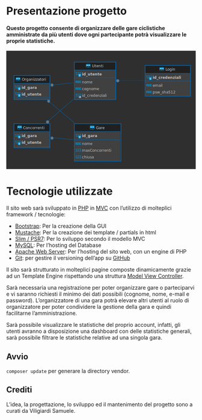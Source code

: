 # Presentazione progetto

#### Questo progetto consente di organizzare delle gare ciclistiche amministrate da più utenti dove ogni partecipante potrà visualizzare le proprie statistiche.

![Diagramma ER Database](READMEimgs/diagramma-er.png 'Diagramma ER')

# Tecnologie utilizzate

Il sito web sarà sviluppato in [PHP](https://www.php.net/) in [MVC](https://it.wikipedia.org/wiki/Model-view-controller) con l’utilizzo di molteplici framework / tecnologie:
-	[Bootstrap](https://getbootstrap.com/): Per la creazione della GUI
-	[Mustache](https://github.com/bobthecow/mustache.php/wiki): Per la creazione dei template / partials in html
-	[Slim / PSR7](https://www.slimframework.com/): Per lo sviluppo secondo il modello MVC
-	[MySQL](https://www.mysql.com/): Per l’hosting del Database
-	[Apache Web Server](https://httpd.apache.org/): Per l’hosting del sito web, con un engine di PHP
-	[Git](https://git-scm.com/): per gestire il versioning dell’app su [GitHub](https://github.com/)

Il sito sarà strutturato in molteplici pagine composte dinamicamente grazie ad un Template Engine rispettando una struttura [Model View Controller](https://it.wikipedia.org/wiki/Model-view-controller).

Sarà necessaria una registrazione per poter organizzare gare o parteciparvi e vi saranno richiesti il minimo dei dati possibili (cognome, nome, e-mail e password).
L’organizzatore di una gara potrà elevare altri utenti al ruolo di organizzatore per poter condividere la gestione della gara e quindi facilitarne l’amministrazione.

Sarà possibile visualizzare le statistiche del proprio account, infatti, gli utenti avranno a disposizione una dashboard con delle statistiche generali, sarà possibile filtrare le statistiche relative ad una singola gara.

## Avvio
`composer update` per generare la directory vendor.

## Crediti
L’idea, la progettazione, lo sviluppo ed il mantenimento del progetto sono a curati da Viligiardi Samuele.